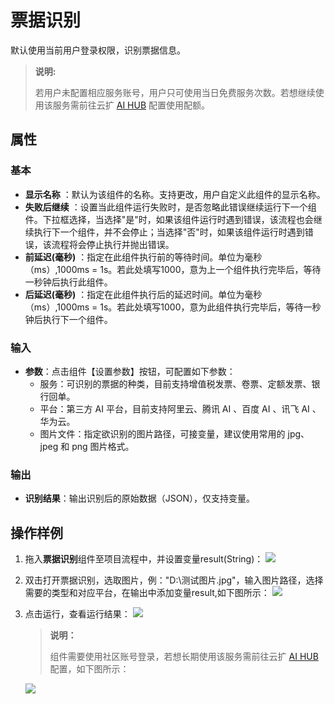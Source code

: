 # 票据识别
默认使用当前用户登录权限，识别票据信息。
>**说明:**
>
> 若用户未配置相应服务账号，用户只可使用当日免费服务次数。若想继续使用该服务需前往云扩 [AI HUB](https://aihub.encoo.com/serviceAccount) 配置使用配额。
>

## 属性
### 基本
- **显示名称** ：默认为该组件的名称。支持更改，用户自定义此组件的显示名称。
- **失败后继续** ：设置当此组件运行失败时，是否忽略此错误继续运行下一个组件。下拉框选择，当选择"是"时，如果该组件运行时遇到错误，该流程也会继续执行下一个组件，并不会停止；当选择"否"时，如果该组件运行时遇到错误，该流程将会停止执行并抛出错误。
- **前延迟(毫秒)** ：指定在此组件执行前的等待时间。单位为毫秒（ms）,1000ms = 1s。若此处填写1000，意为上一个组件执行完毕后，等待一秒钟后执行此组件。
- **后延迟(毫秒)** ：指定在此组件执行后的延迟时间。单位为毫秒（ms）,1000ms = 1s。若此处填写1000，意为此组件执行完毕后，等待一秒钟后执行下一个组件。

### 输入
- **参数**：点击组件【设置参数】按钮，可配置如下参数：
  - 服务：可识别的票据的种类，目前支持增值税发票、卷票、定额发票、银行回单。
  - 平台：第三方 AI 平台，目前支持阿里云、腾讯 AI 、百度 AI 、讯飞 AI 、华为云。
  - 图片文件：指定欲识别的图片路径，可接变量，建议使用常用的 jpg、jpeg 和 png 图片格式。
### 输出
- **识别结果**：输出识别后的原始数据（JSON），仅支持变量。


## 操作样例

1. 拖入**票据识别**组件至项目流程中，并设置变量result(String)：
![](https://docimages.blob.core.chinacloudapi.cn/images/Activities/BillIdentification_1.png)

2. 双击打开票据识别，选取图片，例："D:\\测试图片.jpg"，输入图片路径，选择需要的类型和对应平台，在输出中添加变量result,如下图所示：
![](https://docimages.blob.core.chinacloudapi.cn/images/Activities/BillIdentification_2.png)

3. 点击运行，查看运行结果：
![](https://docimages.blob.core.chinacloudapi.cn/images/Activities/BillIdentification_3.png)

   >**说明：**
   >
   >组件需要使用社区账号登录，若想长期使用该服务需前往云扩 [AI HUB](https://aihub.encoo.com/serviceAccount) 配置，如下图所示：

   ![](https://docimages.blob.core.chinacloudapi.cn/images/Activities/BillIdentification_4.png)
